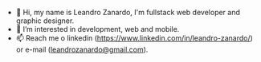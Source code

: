 - 👋 Hi, my name is Leandro Zanardo, I'm fullstack web developer and graphic designer. 
- 👀 I’m interested in development, web and mobile.
- 📫 Reach me o linkedin (https://www.linkedin.com/in/leandro-zanardo/) or e-mail (leandrozanardo@gmail.com).

